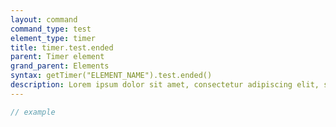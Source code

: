 ```yaml
---
layout: command
command_type: test
element_type: timer
title: timer.test.ended
parent: Timer element
grand_parent: Elements
syntax: getTimer("ELEMENT_NAME").test.ended()
description: Lorem ipsum dolor sit amet, consectetur adipiscing elit, sed do eiusmod tempor incididunt ut labore et dolore magna aliqua. Ut enim ad minim veniam, quis nostrud exercitation ullamco laboris nisi ut aliquip ex ea commodo consequat.
---
```


```javascript
// example
```